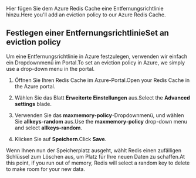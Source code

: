 <span data-ttu-id="2c944-101">Hier fügen Sie dem Azure Redis Cache eine Entfernungsrichtlinie hinzu.</span><span class="sxs-lookup"><span data-stu-id="2c944-101">Here you'll add an eviction policy to our Azure Redis Cache.</span></span>

## <a name="set-an-eviction-policy"></a><span data-ttu-id="2c944-102">Festlegen einer Entfernungsrichtlinie</span><span class="sxs-lookup"><span data-stu-id="2c944-102">Set an eviction policy</span></span>

<span data-ttu-id="2c944-103">Um eine Entfernungsrichtlinie in Azure festzulegen, verwenden wir einfach ein Dropdownmenü im Portal.</span><span class="sxs-lookup"><span data-stu-id="2c944-103">To set an eviction policy in Azure, we simply use a drop-down menu in the portal.</span></span>

1. <span data-ttu-id="2c944-104">Öffnen Sie Ihren Redis Cache im Azure-Portal.</span><span class="sxs-lookup"><span data-stu-id="2c944-104">Open your Redis Cache in the Azure portal.</span></span>

1. <span data-ttu-id="2c944-105">Wählen Sie das Blatt **Erweiterte Einstellungen** aus.</span><span class="sxs-lookup"><span data-stu-id="2c944-105">Select the **Advanced settings** blade.</span></span>

1. <span data-ttu-id="2c944-106">Verwenden Sie das **maxmemory-policy**-Dropdownmenü, und wählen Sie **allkeys-random** aus.</span><span class="sxs-lookup"><span data-stu-id="2c944-106">Use the **maxmemory-policy** drop-down menu and select **allkeys-random**.</span></span>

1. <span data-ttu-id="2c944-107">Klicken Sie auf **Speichern**.</span><span class="sxs-lookup"><span data-stu-id="2c944-107">Click **Save**.</span></span> 

<span data-ttu-id="2c944-108">Wenn Ihnen nun der Speicherplatz ausgeht, wählt Redis einen zufälligen Schlüssel zum Löschen aus, um Platz für Ihre neuen Daten zu schaffen.</span><span class="sxs-lookup"><span data-stu-id="2c944-108">At this point, if you run out of memory, Redis will select a random key to delete to make room for your new data.</span></span>
